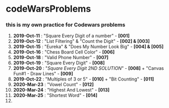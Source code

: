 # codeWarsProblems

### this is my own practice for Codewars problems


1. **2019-Oct-11** : "Square Every Digit of a number" - **[001]**
2. **2019-Oct-12** : "List Filtering" & "Count the Digit" - **[002] & [003]**
3. **2019-Oct-15** : "Eureka" & "Does My Number Look Big" - **[004] & [005]**
4. **2019-Oct-16** : "Chess Board Cell Color" - **[006]**
5. **2019-Oct-18** : "Valid Phone Number" - **[007]**
6. **2019-Oct-19** : "Square Every Digit" - **[008]**
7. **2019-Oct-20** : "*Square Every Digit 2ND SOLUTION*" - **[008]** + "Canvas Fun#1 - Draw Lines" - **[009]**
8. **2019-Oct-22** : "Multiples of 3 or 5" - **[010]** + "Bit Counting" - **[011]**
9. **2020-Mar-23** : "Vowel Count" - **[012]**
10. **2020-Mar-24** : "Highest And Lowest" - **[013]**
11. **2020-Mar-25** : "Shortest Word" - **[014]**
12.